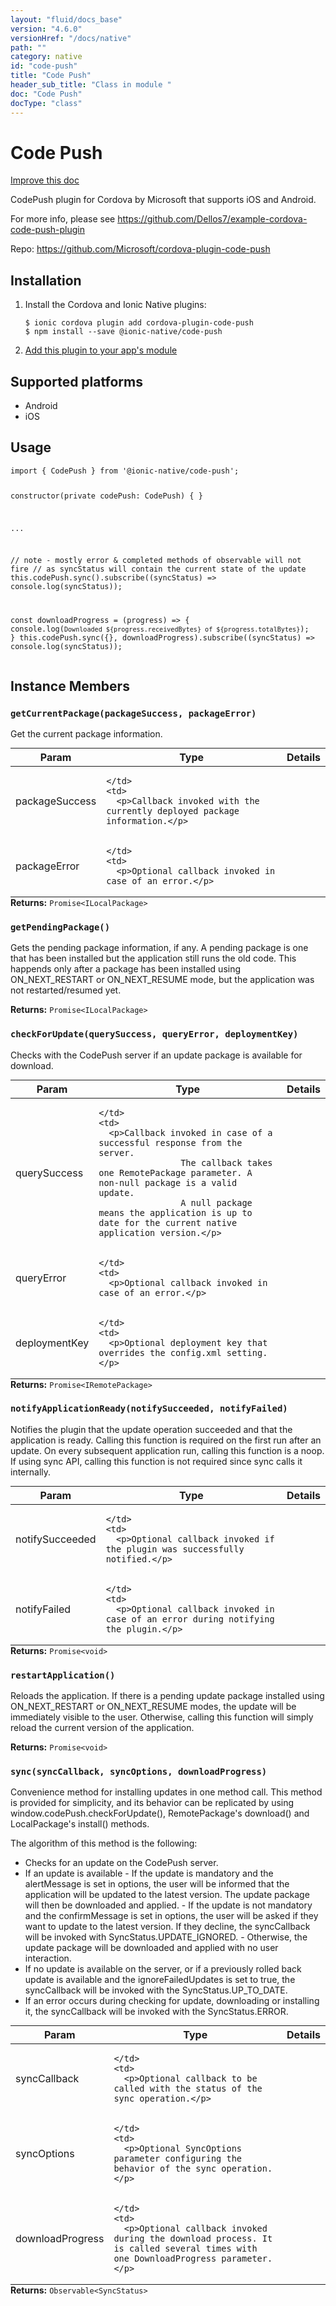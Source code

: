 ```yaml
---
layout: "fluid/docs_base"
version: "4.6.0"
versionHref: "/docs/native"
path: ""
category: native
id: "code-push"
title: "Code Push"
header_sub_title: "Class in module "
doc: "Code Push"
docType: "class"
---
```


<h1 class="api-title">Code Push</h1>

<a class="improve-v2-docs" href="http://github.com/ionic-team/ionic-native/edit/master/src/@ionic-native/plugins/code-push/index.ts#L395">
  Improve this doc
</a>







<p>CodePush plugin for Cordova by Microsoft that supports iOS and Android.</p>
<p>For more info, please see <a href="https://github.com/Dellos7/example-cordova-code-push-plugin">https://github.com/Dellos7/example-cordova-code-push-plugin</a></p>


<p>Repo:
  <a href="https://github.com/Microsoft/cordova-plugin-code-push">
    https://github.com/Microsoft/cordova-plugin-code-push
  </a>
</p>


<h2><a class="anchor" name="installation" href="#installation"></a>Installation</h2>
<ol class="installation">
  <li>Install the Cordova and Ionic Native plugins:<br>
    <pre><code class="nohighlight">$ ionic cordova plugin add cordova-plugin-code-push
$ npm install --save @ionic-native/code-push
</code></pre>
  </li>
  <li><a href="https://ionicframework.com/docs/native/#Add_Plugins_to_Your_App_Module">Add this plugin to your app's module</a></li>
</ol>



<h2><a class="anchor" name="platforms" href="#platforms"></a>Supported platforms</h2>
<ul>
  <li>Android</li><li>iOS</li>
</ul>






<h2><a class="anchor" name="usage" href="#usage"></a>Usage</h2>
<pre><code class="lang-typescript">import { CodePush } from &#39;@ionic-native/code-push&#39;;

constructor(private codePush: CodePush) { }

...

// note - mostly error &amp; completed methods of observable will not fire
// as syncStatus will contain the current state of the update
this.codePush.sync().subscribe((syncStatus) =&gt; console.log(syncStatus));

const downloadProgress = (progress) =&gt; { console.log(`Downloaded ${progress.receivedBytes} of ${progress.totalBytes}`); }
this.codePush.sync({}, downloadProgress).subscribe((syncStatus) =&gt; console.log(syncStatus));
</code></pre>








<h2><a class="anchor" name="instance-members" href="#instance-members"></a>Instance Members</h2>
<h3><a class="anchor" name="getCurrentPackage" href="#getCurrentPackage"></a><code>getCurrentPackage(packageSuccess,&nbsp;packageError)</code></h3>


Get the current package information.

<table class="table param-table" style="margin:0;">
  <thead>
  <tr>
    <th>Param</th>
    <th>Type</th>
    <th>Details</th>
  </tr>
  </thead>
  <tbody>
  <tr>
    <td>
      packageSuccess</td>
    <td>
      
    </td>
    <td>
      <p>Callback invoked with the currently deployed package information.</p>
</td>
  </tr>
  
  <tr>
    <td>
      packageError</td>
    <td>
      
    </td>
    <td>
      <p>Optional callback invoked in case of an error.</p>
</td>
  </tr>
  </tbody>
</table>

<div class="return-value" markdown="1">
  <i class="icon ion-arrow-return-left"></i>
  <b>Returns:</b> <code>Promise&lt;ILocalPackage&gt;</code> 
</div><h3><a class="anchor" name="getPendingPackage" href="#getPendingPackage"></a><code>getPendingPackage()</code></h3>


Gets the pending package information, if any. A pending package is one that has been installed but the application still runs the old code.
This happends only after a package has been installed using ON_NEXT_RESTART or ON_NEXT_RESUME mode, but the application was not restarted/resumed yet.


<div class="return-value" markdown="1">
  <i class="icon ion-arrow-return-left"></i>
  <b>Returns:</b> <code>Promise&lt;ILocalPackage&gt;</code> 
</div><h3><a class="anchor" name="checkForUpdate" href="#checkForUpdate"></a><code>checkForUpdate(querySuccess,&nbsp;queryError,&nbsp;deploymentKey)</code></h3>




Checks with the CodePush server if an update package is available for download.

<table class="table param-table" style="margin:0;">
  <thead>
  <tr>
    <th>Param</th>
    <th>Type</th>
    <th>Details</th>
  </tr>
  </thead>
  <tbody>
  <tr>
    <td>
      querySuccess</td>
    <td>
      
    </td>
    <td>
      <p>Callback invoked in case of a successful response from the server.
                    The callback takes one RemotePackage parameter. A non-null package is a valid update.
                    A null package means the application is up to date for the current native application version.</p>
</td>
  </tr>
  
  <tr>
    <td>
      queryError</td>
    <td>
      
    </td>
    <td>
      <p>Optional callback invoked in case of an error.</p>
</td>
  </tr>
  
  <tr>
    <td>
      deploymentKey</td>
    <td>
      
    </td>
    <td>
      <p>Optional deployment key that overrides the config.xml setting.</p>
</td>
  </tr>
  </tbody>
</table>

<div class="return-value" markdown="1">
  <i class="icon ion-arrow-return-left"></i>
  <b>Returns:</b> <code>Promise&lt;IRemotePackage&gt;</code> 
</div><h3><a class="anchor" name="notifyApplicationReady" href="#notifyApplicationReady"></a><code>notifyApplicationReady(notifySucceeded,&nbsp;notifyFailed)</code></h3>


Notifies the plugin that the update operation succeeded and that the application is ready.
Calling this function is required on the first run after an update. On every subsequent application run, calling this function is a noop.
If using sync API, calling this function is not required since sync calls it internally.

<table class="table param-table" style="margin:0;">
  <thead>
  <tr>
    <th>Param</th>
    <th>Type</th>
    <th>Details</th>
  </tr>
  </thead>
  <tbody>
  <tr>
    <td>
      notifySucceeded</td>
    <td>
      
    </td>
    <td>
      <p>Optional callback invoked if the plugin was successfully notified.</p>
</td>
  </tr>
  
  <tr>
    <td>
      notifyFailed</td>
    <td>
      
    </td>
    <td>
      <p>Optional callback invoked in case of an error during notifying the plugin.</p>
</td>
  </tr>
  </tbody>
</table>

<div class="return-value" markdown="1">
  <i class="icon ion-arrow-return-left"></i>
  <b>Returns:</b> <code>Promise&lt;void&gt;</code> 
</div><h3><a class="anchor" name="restartApplication" href="#restartApplication"></a><code>restartApplication()</code></h3>


Reloads the application. If there is a pending update package installed using ON_NEXT_RESTART or ON_NEXT_RESUME modes, the update
will be immediately visible to the user. Otherwise, calling this function will simply reload the current version of the application.


<div class="return-value" markdown="1">
  <i class="icon ion-arrow-return-left"></i>
  <b>Returns:</b> <code>Promise&lt;void&gt;</code> 
</div><h3><a class="anchor" name="sync" href="#sync"></a><code>sync(syncCallback,&nbsp;syncOptions,&nbsp;downloadProgress)</code></h3>




Convenience method for installing updates in one method call.
This method is provided for simplicity, and its behavior can be replicated by using window.codePush.checkForUpdate(), RemotePackage's download() and LocalPackage's install() methods.

The algorithm of this method is the following:
- Checks for an update on the CodePush server.
- If an update is available
        - If the update is mandatory and the alertMessage is set in options, the user will be informed that the application will be updated to the latest version.
          The update package will then be downloaded and applied.
        - If the update is not mandatory and the confirmMessage is set in options, the user will be asked if they want to update to the latest version.
          If they decline, the syncCallback will be invoked with SyncStatus.UPDATE_IGNORED.
        - Otherwise, the update package will be downloaded and applied with no user interaction.
- If no update is available on the server, or if a previously rolled back update is available and the ignoreFailedUpdates is set to true, the syncCallback will be invoked with the SyncStatus.UP_TO_DATE.
- If an error occurs during checking for update, downloading or installing it, the syncCallback will be invoked with the SyncStatus.ERROR.

<table class="table param-table" style="margin:0;">
  <thead>
  <tr>
    <th>Param</th>
    <th>Type</th>
    <th>Details</th>
  </tr>
  </thead>
  <tbody>
  <tr>
    <td>
      syncCallback</td>
    <td>
      
    </td>
    <td>
      <p>Optional callback to be called with the status of the sync operation.</p>
</td>
  </tr>
  
  <tr>
    <td>
      syncOptions</td>
    <td>
      
    </td>
    <td>
      <p>Optional SyncOptions parameter configuring the behavior of the sync operation.</p>
</td>
  </tr>
  
  <tr>
    <td>
      downloadProgress</td>
    <td>
      
    </td>
    <td>
      <p>Optional callback invoked during the download process. It is called several times with one DownloadProgress parameter.</p>
</td>
  </tr>
  </tbody>
</table>

<div class="return-value" markdown="1">
  <i class="icon ion-arrow-return-left"></i>
  <b>Returns:</b> <code>Observable&lt;SyncStatus&gt;</code> 
</div>





